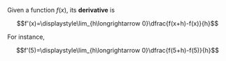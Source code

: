 Given a function $f(x)$, its **derivative** is

$$f'(x)=\displaystyle\lim_{h\longrightarrow 0}\dfrac{f(x+h)-f(x)}{h}$$

For instance,

$$f'(5)=\displaystyle\lim_{h\longrightarrow 0}\dfrac{f(5+h)-f(5)}{h}$$